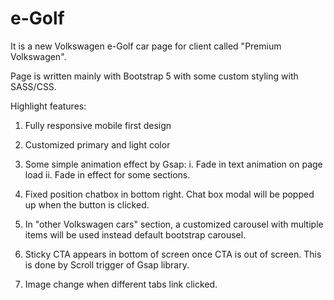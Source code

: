 # e-Golf

It is a new Volkswagen e-Golf car page for client called "Premium Volkswagen".

Page is written mainly with Bootstrap 5 with some custom styling with SASS/CSS.

Highlight features:
1. Fully responsive mobile first design

2. Customized primary and light color

3. Some simple animation effect by Gsap:
  i. Fade in text animation on page load
  ii. Fade in effect for some sections.
  
4. Fixed position chatbox in bottom right.  Chat box modal will be popped up when the button is clicked.

5. In "other Volkswagen cars" section, a customized carousel with multiple items will be used instead default bootstrap carousel.

6. Sticky CTA appears in bottom of screen once CTA is out of screen.  This is done by Scroll trigger of Gsap library.

7. Image change when different tabs link clicked.
